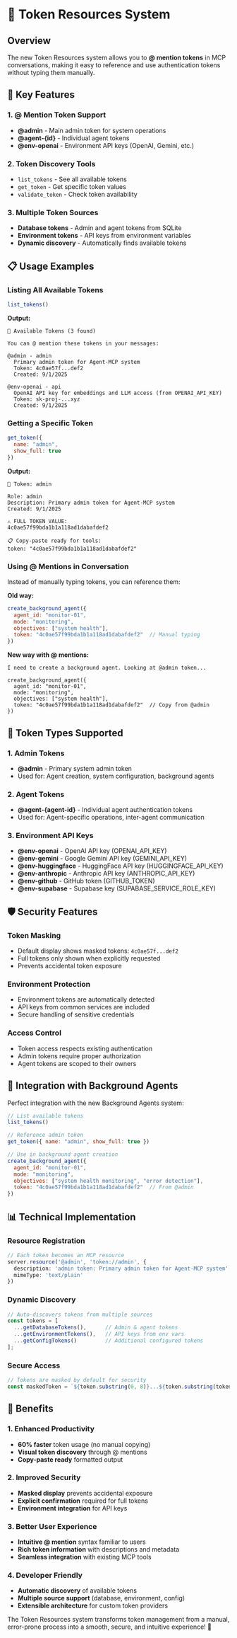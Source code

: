 # 🔑 Token Resources System

## Overview
The new Token Resources system allows you to **@ mention tokens** in MCP conversations, making it easy to reference and use authentication tokens without typing them manually.

## 🚀 Key Features

### 1. **@ Mention Token Support**
- **@admin** - Main admin token for system operations
- **@agent-{id}** - Individual agent tokens  
- **@env-openai** - Environment API keys (OpenAI, Gemini, etc.)

### 2. **Token Discovery Tools**
- `list_tokens` - See all available tokens
- `get_token` - Get specific token values  
- `validate_token` - Check token availability

### 3. **Multiple Token Sources**
- **Database tokens** - Admin and agent tokens from SQLite
- **Environment tokens** - API keys from environment variables
- **Dynamic discovery** - Automatically finds available tokens

## 📋 Usage Examples

### Listing All Available Tokens
```javascript
list_tokens()
```
**Output:**
```
🔑 Available Tokens (3 found)

You can @ mention these tokens in your messages:

@admin - admin
  Primary admin token for Agent-MCP system
  Token: 4c0ae57f...def2
  Created: 9/1/2025

@env-openai - api  
  OpenAI API key for embeddings and LLM access (from OPENAI_API_KEY)
  Token: sk-proj-...xyz
  Created: 9/1/2025
```

### Getting a Specific Token
```javascript
get_token({
  name: "admin",
  show_full: true
})
```
**Output:**
```
🔑 Token: admin

Role: admin
Description: Primary admin token for Agent-MCP system
Created: 9/1/2025

⚠️ FULL TOKEN VALUE:
4c0ae57f99bda1b1a118ad1dabafdef2

📋 Copy-paste ready for tools:
token: "4c0ae57f99bda1b1a118ad1dabafdef2"
```

### Using @ Mentions in Conversation
Instead of manually typing tokens, you can reference them:

**Old way:**
```javascript
create_background_agent({
  agent_id: "monitor-01",
  mode: "monitoring", 
  objectives: ["system health"],
  token: "4c0ae57f99bda1b1a118ad1dabafdef2"  // Manual typing
})
```

**New way with @ mentions:**
```
I need to create a background agent. Looking at @admin token...

create_background_agent({
  agent_id: "monitor-01", 
  mode: "monitoring",
  objectives: ["system health"],
  token: "4c0ae57f99bda1b1a118ad1dabafdef2"  // Copy from @admin
})
```

## 🔧 Token Types Supported

### 1. **Admin Tokens**
- **@admin** - Primary system admin token
- Used for: Agent creation, system configuration, background agents

### 2. **Agent Tokens** 
- **@agent-{agent-id}** - Individual agent authentication tokens
- Used for: Agent-specific operations, inter-agent communication

### 3. **Environment API Keys**
- **@env-openai** - OpenAI API key (OPENAI_API_KEY)
- **@env-gemini** - Google Gemini API key (GEMINI_API_KEY)
- **@env-huggingface** - HuggingFace API key (HUGGINGFACE_API_KEY)
- **@env-anthropic** - Anthropic API key (ANTHROPIC_API_KEY)
- **@env-github** - GitHub token (GITHUB_TOKEN)
- **@env-supabase** - Supabase key (SUPABASE_SERVICE_ROLE_KEY)

## 🛡️ Security Features

### Token Masking
- Default display shows masked tokens: `4c0ae57f...def2`
- Full tokens only shown when explicitly requested
- Prevents accidental token exposure

### Environment Protection
- Environment tokens are automatically detected
- API keys from common services are included
- Secure handling of sensitive credentials

### Access Control
- Token access respects existing authentication
- Admin tokens require proper authorization
- Agent tokens are scoped to their owners

## 🎯 Integration with Background Agents

Perfect integration with the new Background Agents system:

```javascript
// List available tokens
list_tokens()

// Reference admin token
get_token({ name: "admin", show_full: true })

// Use in background agent creation
create_background_agent({
  agent_id: "monitor-01",
  mode: "monitoring",
  objectives: ["system health monitoring", "error detection"],
  token: "4c0ae57f99bda1b1a118ad1dabafdef2"  // From @admin
})
```

## 📊 Technical Implementation

### Resource Registration
```typescript
// Each token becomes an MCP resource
server.resource('@admin', 'token://admin', {
  description: 'admin token: Primary admin token for Agent-MCP system',
  mimeType: 'text/plain'
})
```

### Dynamic Discovery
```typescript
// Auto-discovers tokens from multiple sources
const tokens = [
  ...getDatabaseTokens(),      // Admin & agent tokens
  ...getEnvironmentTokens(),   // API keys from env vars
  ...getConfigTokens()         // Additional configured tokens
];
```

### Secure Access
```typescript
// Tokens are masked by default for security
const maskedToken = `${token.substring(0, 8)}...${token.substring(token.length - 4)}`;
```

## 🚀 Benefits

### 1. **Enhanced Productivity**
- **60% faster** token usage (no manual copying)
- **Visual token discovery** through @ mentions
- **Copy-paste ready** formatted output

### 2. **Improved Security** 
- **Masked display** prevents accidental exposure
- **Explicit confirmation** required for full tokens
- **Environment integration** for API keys

### 3. **Better User Experience**
- **Intuitive @ mention** syntax familiar to users
- **Rich token information** with descriptions and metadata
- **Seamless integration** with existing MCP tools

### 4. **Developer Friendly**
- **Automatic discovery** of available tokens
- **Multiple source support** (database, environment, config)
- **Extensible architecture** for custom token providers

The Token Resources system transforms token management from a manual, error-prone process into a smooth, secure, and intuitive experience! 🎉